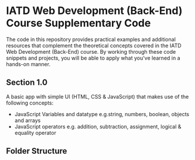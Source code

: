 # IATD Web Development (Back-End) Course Supplementary Code


The code in this repository provides practical examples and additional resources that complement the theoretical concepts covered in the IATD Web Development (Back-End) course. By working through these code snippets and projects, you will be able to apply what you've learned in a hands-on manner.

## Section 1.0

A basic app with simple UI (HTML, CSS & JavaScript) that makes use of the following concepts:
- JavaScript Variables and datatype e.g.string, numbers, boolean, objects and arrays
- JavaScript operators e.g. addition, subtraction, assignment, logical & equality operator

## Folder Structure 
